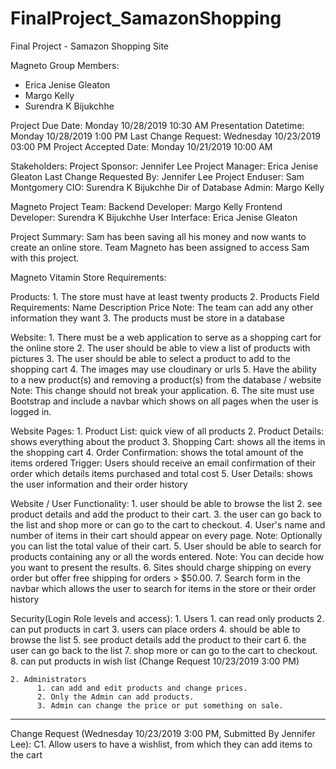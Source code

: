 # FinalProject_SamazonShopping
Final Project - Samazon Shopping Site

Magneto Group Members:
* Erica Jenise Gleaton
* Margo Kelly
* Surendra K Bijukchhe

Project Due Date:         Monday 10/28/2019 10:30 AM
Presentation Datetime:    Monday 10/28/2019 1:00 PM
Last Change Request:      Wednesday 10/23/2019 03:00 PM
Project Accepted Date:    Monday 10/21/2019 10:00 AM

Stakeholders:
  Project Sponsor:          Jennifer Lee
  Project Manager:          Erica Jenise Gleaton
  Last Change Requested By: Jennifer Lee
  Project Enduser:          Sam Montgomery
  CIO:                      Surendra K Bijukchhe
  Dir of Database Admin:    Margo Kelly

  Magneto Project Team:
    Backend Developer:        Margo Kelly
    Frontend Developer:       Surendra K Bijukchhe
    User Interface:           Erica Jenise Gleaton


Project Summary: 
Sam has been saving all his money and now wants to create an online store. Team Magneto has been assigned to access Sam with this project. 


Magneto Vitamin Store Requirements: 

  Products:
    1. The store must have at least twenty products
    2. Products Field Requirements:
         Name
         Description
         Price 
            Note: The team can add any other information they want 
    3. The products must be store in a database

  Website:
    1. There must be a web application to serve as a shopping cart for the online store 
    2. The user should be able to view a list of products with pictures 
    3. The user should be able to select a product to add to the shopping cart
    4. The images may use cloudinary or urls
    5. Have the ability to a new product(s) and removing a product(s) from the database / website 
          Note: This change should not break your application. 
    6. The site must use Bootstrap and include a navbar which shows on all pages when the user is logged in.

  Website Pages:
    1. Product List: quick view of all products
    2. Product Details: shows everything about the product
    3. Shopping Cart: shows all the items in the shopping cart
    4. Order Confirmation: shows the total amount of the items ordered
          Trigger: Users should receive an email confirmation of their order which details items purchased and total cost
    5. User Details: shows the user information and their order history

  Website / User Functionality:
          1. user should be able to browse the list
          2. see product details and add the product to their cart. 
          3. the user can go back to the list and shop more or can go to the cart to checkout.
          4. User's name and number of items in their cart should appear on every page. 
                Note: Optionally you can list the total value of their cart.
          5. User should be able to search for products containing any or all the words entered.
                  Note: You can decide how you want to present the results. 
          6. Sites should charge shipping on every order but offer free shipping for orders > $50.00.
          7. Search form in the navbar which allows the user to search for items in the store or their order history

  
  Security(Login Role levels and access):
     1. Users
          1. can read only products
          2. can put products in cart
          3. users can place orders
          4. should be able to browse the list
          5. see product details add the product to their cart
          6. the user can go back to the list 
          7. shop more or can go to the cart to checkout.
          8. can put products in wish list (Change Request 10/23/2019 3:00 PM)
           
    2. Administrators
          1. can add and edit products and change prices.
          2. Only the Admin can add products. 
          3. Admin can change the price or put something on sale.

------------------

  Change Request (Wednesday 10/23/2019 3:00 PM, Submitted By Jennifer Lee):
      C1. Allow users to have a wishlist, from which they can add items to the cart
